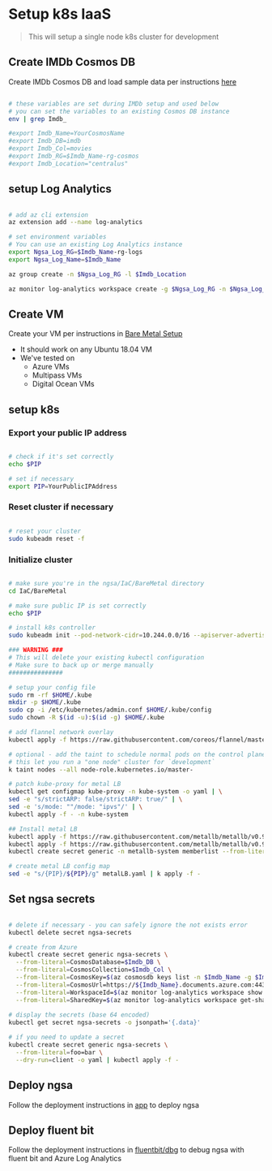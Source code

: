 # Setup k8s IaaS

> This will setup a single node k8s cluster for development

## Create IMDb Cosmos DB

Create IMDb Cosmos DB and load sample data per instructions [here](https://github.com/retaildevcrews/imdb)

```bash

# these variables are set during IMDb setup and used below
# you can set the variables to an existing Cosmos DB instance
env | grep Imdb_

#export Imdb_Name=YourCosmosName
#export Imdb_DB=imdb
#export Imdb_Col=movies
#export Imdb_RG=$Imdb_Name-rg-cosmos
#export Imdb_Location="centralus"

```

## setup Log Analytics

```bash

# add az cli extension
az extension add --name log-analytics

# set environment variables
# You can use an existing Log Analytics instance
export Ngsa_Log_RG=$Imdb_Name-rg-logs
export Ngsa_Log_Name=$Imdb_Name

az group create -n $Ngsa_Log_RG -l $Imdb_Location

az monitor log-analytics workspace create -g $Ngsa_Log_RG -n $Ngsa_Log_Name -l $Imdb_Location

```

## Create VM

Create your VM per instructions in [Bare Metal Setup](setup-bare-metal-vm.md)

- It should work on any Ubuntu 18.04 VM
- We've tested on
  - Azure VMs
  - Multipass VMs
  - Digital Ocean VMs

## setup k8s

### Export your public IP address

```bash

# check if it's set correctly
echo $PIP

# set if necessary
export PIP=YourPublicIPAddress

```

### Reset cluster if necessary

```bash

# reset your cluster
sudo kubeadm reset -f

```

### Initialize cluster

```bash

# make sure you're in the ngsa/IaC/BareMetal directory
cd IaC/BareMetal

# make sure public IP is set correctly
echo $PIP

# install k8s controller
sudo kubeadm init --pod-network-cidr=10.244.0.0/16 --apiserver-advertise-address $PIP

### WARNING ###
# This will delete your existing kubectl configuration
# Make sure to back up or merge manually
###############

# setup your config file
sudo rm -rf $HOME/.kube
mkdir -p $HOME/.kube
sudo cp -i /etc/kubernetes/admin.conf $HOME/.kube/config
sudo chown -R $(id -u):$(id -g) $HOME/.kube

# add flannel network overlay
kubectl apply -f https://raw.githubusercontent.com/coreos/flannel/master/Documentation/kube-flannel.yml --namespace=kube-system

# optional - add the taint to schedule normal pods on the control plane
# this let you run a "one node" cluster for `development`
k taint nodes --all node-role.kubernetes.io/master-

# patch kube-proxy for metal LB
kubectl get configmap kube-proxy -n kube-system -o yaml | \
sed -e "s/strictARP: false/strictARP: true/" | \
sed -e 's/mode: ""/mode: "ipvs"/' | \
kubectl apply -f - -n kube-system

## Install metal LB
kubectl apply -f https://raw.githubusercontent.com/metallb/metallb/v0.9.4/manifests/namespace.yaml
kubectl apply -f https://raw.githubusercontent.com/metallb/metallb/v0.9.4/manifests/metallb.yaml
kubectl create secret generic -n metallb-system memberlist --from-literal=secretkey="$(openssl rand -base64 128)"

# create metal LB config map
sed -e "s/{PIP}/${PIP}/g" metalLB.yaml | k apply -f -

```

## Set ngsa secrets

```bash

# delete if necessary - you can safely ignore the not exists error
kubectl delete secret ngsa-secrets

# create from Azure
kubectl create secret generic ngsa-secrets \
  --from-literal=CosmosDatabase=$Imdb_DB \
  --from-literal=CosmosCollection=$Imdb_Col \
  --from-literal=CosmosKey=$(az cosmosdb keys list -n $Imdb_Name -g $Imdb_RG --query primaryReadonlyMasterKey -o tsv) \
  --from-literal=CosmosUrl=https://${Imdb_Name}.documents.azure.com:443/ \
  --from-literal=WorkspaceId=$(az monitor log-analytics workspace show -g $Ngsa_Log_RG -n $Ngsa_Log_Name --query customerId -o tsv) \
  --from-literal=SharedKey=$(az monitor log-analytics workspace get-shared-keys -g $Ngsa_Log_RG -n $Ngsa_Log_Name --query primarySharedKey -o tsv)
  
# display the secrets (base 64 encoded)
kubectl get secret ngsa-secrets -o jsonpath='{.data}'

# if you need to update a secret
kubectl create secret generic ngsa-secrets \
  --from-literal=foo=bar \
  --dry-run=client -o yaml | kubectl apply -f -

```

## Deploy ngsa

Follow the deployment instructions in [app](app/README.md) to deploy ngsa

## Deploy fluent bit

Follow the deployment instructions in [fluentbit/dbg](fluentbit/dbg/README.md) to debug ngsa with fluent bit and Azure Log Analytics
